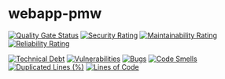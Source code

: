 # webapp-pmw

[![Quality Gate Status](https://sonarcloud.io/api/project_badges/measure?project=proveuswrong_webapp-pmw&metric=alert_status)](https://sonarcloud.io/summary/new_code?id=proveuswrong_webapp-pmw)
[![Security Rating](https://sonarcloud.io/api/project_badges/measure?project=proveuswrong_webapp-pmw&metric=security_rating)](https://sonarcloud.io/summary/new_code?id=proveuswrong_webapp-pmw)
[![Maintainability Rating](https://sonarcloud.io/api/project_badges/measure?project=proveuswrong_webapp-pmw&metric=sqale_rating)](https://sonarcloud.io/summary/new_code?id=proveuswrong_webapp-pmw)
[![Reliability Rating](https://sonarcloud.io/api/project_badges/measure?project=proveuswrong_webapp-pmw&metric=reliability_rating)](https://sonarcloud.io/summary/new_code?id=proveuswrong_webapp-pmw)

[![Technical Debt](https://sonarcloud.io/api/project_badges/measure?project=proveuswrong_webapp-pmw&metric=sqale_index)](https://sonarcloud.io/summary/new_code?id=proveuswrong_webapp-pmw)
[![Vulnerabilities](https://sonarcloud.io/api/project_badges/measure?project=proveuswrong_webapp-pmw&metric=vulnerabilities)](https://sonarcloud.io/summary/new_code?id=proveuswrong_webapp-pmw)
[![Bugs](https://sonarcloud.io/api/project_badges/measure?project=proveuswrong_webapp-pmw&metric=bugs)](https://sonarcloud.io/summary/new_code?id=proveuswrong_webapp-pmw)
[![Code Smells](https://sonarcloud.io/api/project_badges/measure?project=proveuswrong_webapp-pmw&metric=code_smells)](https://sonarcloud.io/summary/new_code?id=proveuswrong_webapp-pmw)
[![Duplicated Lines (%)](https://sonarcloud.io/api/project_badges/measure?project=proveuswrong_webapp-pmw&metric=duplicated_lines_density)](https://sonarcloud.io/summary/new_code?id=proveuswrong_webapp-pmw)
[![Lines of Code](https://sonarcloud.io/api/project_badges/measure?project=proveuswrong_webapp-pmw&metric=ncloc)](https://sonarcloud.io/summary/new_code?id=proveuswrong_webapp-pmw)
